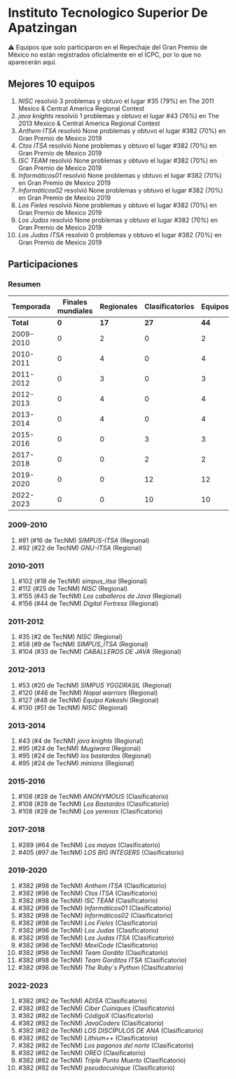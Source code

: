 # Instituto Tecnologico Superior De Apatzingan

:warning: Equipos que solo participaron en el Repechaje del Gran Premio de México no están registrados oficialmente en el ICPC, por lo que no aparecerán aquí.

## Mejores 10 equipos

1. _NISC_ resolvió 3 problemas y obtuvo el lugar #35 (79%) en The 2011 Mexico & Central America Regional Contest
1. _java knights_ resolvió 1 problemas y obtuvo el lugar #43 (76%) en The 2013 Mexico & Central America Regional Contest
1. _Anthem ITSA_ resolvió None problemas y obtuvo el lugar #382 (70%) en Gran Premio de Mexico 2019
1. _Ctos ITSA_ resolvió None problemas y obtuvo el lugar #382 (70%) en Gran Premio de Mexico 2019
1. _ISC TEAM_ resolvió None problemas y obtuvo el lugar #382 (70%) en Gran Premio de Mexico 2019
1. _Informáticos01_ resolvió None problemas y obtuvo el lugar #382 (70%) en Gran Premio de Mexico 2019
1. _Informáticos02_ resolvió None problemas y obtuvo el lugar #382 (70%) en Gran Premio de Mexico 2019
1. _Los Fieles_ resolvió None problemas y obtuvo el lugar #382 (70%) en Gran Premio de Mexico 2019
1. _Los Judas_ resolvió None problemas y obtuvo el lugar #382 (70%) en Gran Premio de Mexico 2019
1. _Los Judas ITSA_ resolvió 0 problemas y obtuvo el lugar #382 (70%) en Gran Premio de Mexico 2019

## Participaciones

### Resumen

| Temporada | Finales mundiales | Regionales | Clasificatorios | Equipos |
| --- | --- | --- | --- | --- |
| **Total** | **0** | **17** | **27** | **44** |
| 2009-2010 | 0 | 2 | 0 | 2 |
| 2010-2011 | 0 | 4 | 0 | 4 |
| 2011-2012 | 0 | 3 | 0 | 3 |
| 2012-2013 | 0 | 4 | 0 | 4 |
| 2013-2014 | 0 | 4 | 0 | 4 |
| 2015-2016 | 0 | 0 | 3 | 3 |
| 2017-2018 | 0 | 0 | 2 | 2 |
| 2019-2020 | 0 | 0 | 12 | 12 |
| 2022-2023 | 0 | 0 | 10 | 10 |

### 2009-2010

1. #81 (#16 de TecNM) _SIMPUS-ITSA_ (Regional)
1. #92 (#22 de TecNM) _GNU-ITSA_ (Regional)

### 2010-2011

1. #102 (#18 de TecNM) _simpus_itsa_ (Regional)
1. #112 (#25 de TecNM) _NISC_ (Regional)
1. #155 (#43 de TecNM) _Los caballeros de Java_ (Regional)
1. #156 (#44 de TecNM) _Digital Fortress_ (Regional)

### 2011-2012

1. #35 (#2 de TecNM) _NISC_ (Regional)
1. #58 (#9 de TecNM) _SIMPUS_ITSA_ (Regional)
1. #104 (#33 de TecNM) _CABALLEROS DE JAVA_ (Regional)

### 2012-2013

1. #53 (#20 de TecNM) _SIMPUS YGGDRASIL_ (Regional)
1. #120 (#46 de TecNM) _Nopal warriors_ (Regional)
1. #127 (#48 de TecNM) _Equipo Kakashi_ (Regional)
1. #130 (#51 de TecNM) _NISC_ (Regional)

### 2013-2014

1. #43 (#4 de TecNM) _java knights_ (Regional)
1. #95 (#24 de TecNM) _Mugiwara_ (Regional)
1. #95 (#24 de TecNM) _los bastardos_ (Regional)
1. #95 (#24 de TecNM) _minions_ (Regional)

### 2015-2016

1. #108 (#28 de TecNM) _ANONYMOUS_ (Clasificatorio)
1. #108 (#28 de TecNM) _Los Bastardos_ (Clasificatorio)
1. #108 (#28 de TecNM) _Los yerenas_ (Clasificatorio)

### 2017-2018

1. #289 (#64 de TecNM) _Los mayas_ (Clasificatorio)
1. #405 (#97 de TecNM) _LOS BIG INTEGERS_ (Clasificatorio)

### 2019-2020

1. #382 (#98 de TecNM) _Anthem ITSA_ (Clasificatorio)
1. #382 (#98 de TecNM) _Ctos ITSA_ (Clasificatorio)
1. #382 (#98 de TecNM) _ISC TEAM_ (Clasificatorio)
1. #382 (#98 de TecNM) _Informáticos01_ (Clasificatorio)
1. #382 (#98 de TecNM) _Informáticos02_ (Clasificatorio)
1. #382 (#98 de TecNM) _Los Fieles_ (Clasificatorio)
1. #382 (#98 de TecNM) _Los Judas_ (Clasificatorio)
1. #382 (#98 de TecNM) _Los Judas ITSA_ (Clasificatorio)
1. #382 (#98 de TecNM) _MexiCode_ (Clasificatorio)
1. #382 (#98 de TecNM) _Team Gordito_ (Clasificatorio)
1. #382 (#98 de TecNM) _Team Gorditos ITSA_ (Clasificatorio)
1. #382 (#98 de TecNM) _The Ruby`s Python_ (Clasificatorio)

### 2022-2023

1. #382 (#82 de TecNM) _ADISA_ (Clasificatorio)
1. #382 (#82 de TecNM) _Ciber Cuiniques_ (Clasificatorio)
1. #382 (#82 de TecNM) _CódigoX_ (Clasificatorio)
1. #382 (#82 de TecNM) _JavaCoders_ (Clasificatorio)
1. #382 (#82 de TecNM) _LOS DISCÍPULOS DE ANA_ (Clasificatorio)
1. #382 (#82 de TecNM) _Lithium++_ (Clasificatorio)
1. #382 (#82 de TecNM) _Los paganos del norte_ (Clasificatorio)
1. #382 (#82 de TecNM) _OREO_ (Clasificatorio)
1. #382 (#82 de TecNM) _Triple Punto Muerto_ (Clasificatorio)
1. #382 (#82 de TecNM) _pseudocuinique_ (Clasificatorio)



